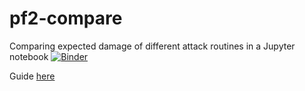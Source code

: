 # pf2-compare

Comparing expected damage of different attack routines in a Jupyter notebook
[![Binder](https://mybinder.org/badge_logo.svg)](https://mybinder.org/v2/gh/bahalbach/pf2-compare/master?filepath=pf2%20attack%20comparer.ipynb)

Guide [here](https://docs.google.com/document/d/1yNIsvqBljzB9U0K1UVTEElXOEmD9Wu_FDv9qxiLOdMg/edit?usp=sharing)
